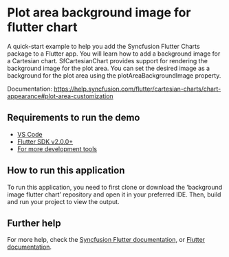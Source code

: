 # Plot area background image for flutter chart

A quick-start example to help you add the Syncfusion Flutter Charts package to a Flutter app. You will learn how to add a background image for a Cartesian chart. SfCartesianChart provides support for rendering the background image for the plot area. You can set the desired image as a background for the plot area using the plotAreaBackgroundImage property.

Documentation: https://help.syncfusion.com/flutter/cartesian-charts/chart-appearance#plot-area-customization 

## Requirements to run the demo
* [VS Code](https://code.visualstudio.com/download)
* [Flutter SDK v2.0.0+](https://flutter.dev/docs/development/tools/sdk/overview)
* [For more development tools](https://flutter.dev/docs/development/tools/devtools/overview)

## How to run this application
To run this application, you need to first clone or download the ‘background image flutter chart’ repository and open it in your preferred IDE. Then, build and run your project to view the output.

## Further help
For more help, check the [Syncfusion Flutter documentation](https://help.syncfusion.com/flutter/introduction/overview), or
 [Flutter documentation](https://flutter.dev/docs/get-started/install).
